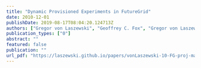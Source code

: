 ```yaml
---
title: "Dynamic Provisioned Experiments in FutureGrid"
date: 2010-12-01
publishDate: 2019-08-17T08:04:20.124713Z
authors: ["Gregor von Laszewski", "Geoffrey C. Fox", "Gregor von Laszewski", "Geoffrey C. Fox", "FutureGrid Team"]
publication_types: ["0"]
abstract: ""
featured: false
publication: ""
url_pdf: "https://laszewski.github.io/papers/vonLaszewski-10-FG-proj-management.pdf"
---
```


